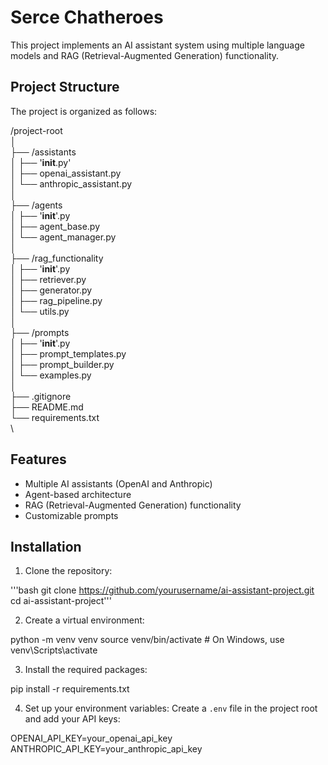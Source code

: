 # Serce Chatheroes

This project implements an AI assistant system using multiple language models and RAG (Retrieval-Augmented Generation) functionality.

## Project Structure

The project is organized as follows:

/project-root\
│\
├── /assistants\
│   ├── '__init__.py'\
│   ├── openai_assistant.py\
│   └── anthropic_assistant.py\
│\
├── /agents\
│   ├── '__init__'.py\
│   ├── agent_base.py\
│   └── agent_manager.py\
│\
├── /rag_functionality\
│   ├── '__init__'.py\
│   ├── retriever.py\
│   ├── generator.py\
│   ├── rag_pipeline.py\
│   └── utils.py\
│\
├── /prompts\
│   ├── '__init__'.py\
│   ├── prompt_templates.py\
│   ├── prompt_builder.py\
│   └── examples.py\
│\
├── .gitignore\
├── README.md\
└── requirements.txt\
\
## Features

- Multiple AI assistants (OpenAI and Anthropic)
- Agent-based architecture
- RAG (Retrieval-Augmented Generation) functionality
- Customizable prompts

## Installation

1. Clone the repository:

'''bash
git clone https://github.com/yourusername/ai-assistant-project.git
cd ai-assistant-project'''

2. Create a virtual environment:

python -m venv venv
source venv/bin/activate # On Windows, use 
venv\Scripts\activate

3. Install the required packages:

pip install -r requirements.txt


4. Set up your environment variables:
   Create a `.env` file in the project root and add your API keys:

OPENAI_API_KEY=your_openai_api_key
ANTHROPIC_API_KEY=your_anthropic_api_key
